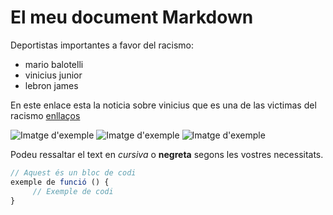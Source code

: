 # El meu document Markdown

Deportistas importantes a favor del racismo:

- mario balotelli
- vinicius junior 
- lebron james

En este enlace esta la noticia sobre vinicius que es una de las victimas del racismo [enllaços](https://www.elmundo.es/deportes/futbol/primera-division/2023/05/22/646b2d9efdddff760f8b457b.html) 

![Imatge d'exemple](https://images.ecestaticos.com/la3kR3mRmN21J-TDL6mt5KQz8-I=/0x53:2270x1453/972x547/filters:fill(white):format(jpg)/f.elconfidencial.com%2Foriginal%2Fe9a%2F59f%2F505%2Fe9a59f5056a978c971ae2563807e1a90.jpg)
![Imatge d'exemple](https://phantom-elmundo.unidadeditorial.es/990a6b5e27d7c712ff42e16825299a91/resize/473/f/webp/assets/multimedia/imagenes/2023/05/22/16847456869289.jpg)
![Imatge d'exemple](https://www.nexofin.com/archivos/2023/09/lebron-james.jpeg)


Podeu ressaltar el text en *cursiva* o **negreta** segons les vostres necessitats.

```javascript
// Aquest és un bloc de codi
exemple de funció () {
     // Exemple de codi
}
